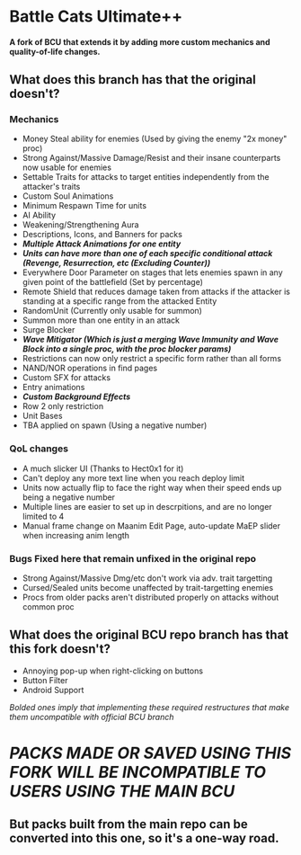# Battle Cats Ultimate++
#### A fork of BCU that extends it by adding more custom mechanics and quality-of-life changes.
## What does this branch has that the original doesn't?
### Mechanics
- Money Steal ability for enemies (Used by giving the enemy "2x money" proc)
- Strong Against/Massive Damage/Resist and their insane counterparts now usable for enemies
- Settable Traits for attacks to target entities independently from the attacker's traits
- Custom Soul Animations
- Minimum Respawn Time for units
- AI Ability
- Weakening/Strengthening Aura
- Descriptions, Icons, and Banners for packs
- ***Multiple Attack Animations for one entity***
- ***Units can have more than one of each specific conditional attack (Revenge, Resurrection, etc (Excluding Counter))***
- Everywhere Door Parameter on stages that lets enemies spawn in any given point of the battlefield (Set by percentage)
- Remote Shield that reduces damage taken from attacks if the attacker is standing at a specific range from the attacked Entity
- RandomUnit (Currently only usable for summon)
- Summon more than one entity in an attack
- Surge Blocker
- ***Wave Mitigator (Which is just a merging Wave Immunity and Wave Block into a single proc, with the proc blocker params)***
- Restrictions can now only restrict a specific form rather than all forms
- NAND/NOR operations in find pages
- Custom SFX for attacks
- Entry animations
- ***Custom Background Effects***
- Row 2 only restriction
- Unit Bases
- TBA applied on spawn (Using a negative number)
### QoL changes
- A much slicker UI (Thanks to Hect0x1 for it)
- Can't deploy any more text line when you reach deploy limit
- Units now actually flip to face the right way when their speed ends up being a negative number
- Multiple lines are easier to set up in descrpitions, and are no longer limited to 4
- Manual frame change on Maanim Edit Page, auto-update MaEP slider when increasing anim length
### Bugs Fixed here that remain unfixed in the original repo
- Strong Against/Massive Dmg/etc don't work via adv. trait targetting
- Cursed/Sealed units become unaffected by trait-targetting enemies
- Procs from older packs aren't distributed properly on attacks without common proc

## What does the original BCU repo branch has that this fork doesn't?
- Annoying pop-up when right-clicking on buttons
- Button Filter
- Android Support

*Bolded ones imply that implementing these required restructures that make them uncompatible with official BCU branch*
# *PACKS MADE OR SAVED USING THIS FORK WILL BE INCOMPATIBLE TO USERS USING THE MAIN BCU*
## But packs built from the main repo can be converted into this one, so it's a one-way road.
